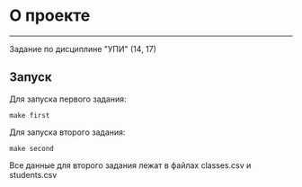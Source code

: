 # О проекте
___
Задание по дисциплине "УПИ" (14, 17)

## Запуск

Для запуска первого задания: 
  ```
  make first
  ```
Для запуска второго задания:
  ```
  make second
  ```
Все данные для второго задания лежат в файлах classes.csv и students.csv

